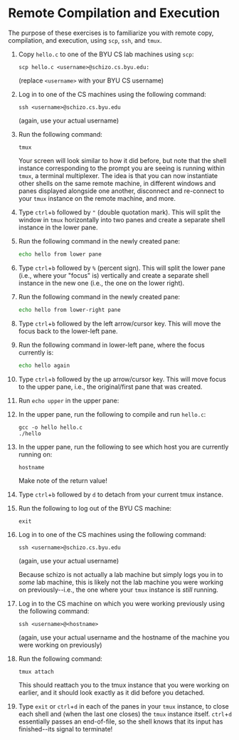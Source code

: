 # Remote Compilation and Execution

The purpose of these exercises is to familiarize you with remote copy,
compilation, and execution, using `scp`, `ssh`, and `tmux`.

 1. Copy `hello.c` to one of the BYU CS lab machines using `scp`:

    ```
    scp hello.c <username>@schizo.cs.byu.edu:
    ```

    (replace `<username>` with your BYU CS username)

 2. Log in to one of the CS machines using the following command:

    ```
    ssh <username>@schizo.cs.byu.edu
    ```
    (again, use your actual username)

 3. Run the following command:

    ```
    tmux
    ```

    Your screen will look similar to how it did before, but note that the shell
    instance corresponding to the prompt you are seeing is running within
    `tmux`, a terminal multiplexer.  The idea is that you can now instantiate
    other shells on the same remote machine, in different windows and panes
    displayed alongside one another, disconnect and re-connect to your `tmux`
    instance on the remote machine, and more.

 4. Type `ctrl`+`b` followed by `"` (double quotation mark).  This will split
    the window in `tmux` horizontally into two panes and create a separate
    shell instance in the lower pane.

 5. Run the following command in the newly created pane:

    ```bash
    echo hello from lower pane
    ```

 6. Type `ctrl`+`b` followed by `%` (percent sign).  This will split the lower
    pane (i.e., where your "focus" is) vertically and create a separate shell
    instance in the new one (i.e., the one on the lower right).

 7. Run the following command in the newly created pane:

    ```bash
    echo hello from lower-right pane
    ```

 8. Type `ctrl`+`b` followed by the left arrow/cursor key.  This will move the
    focus back to the lower-left pane.

 9. Run the following command in lower-left pane, where the focus currently is:

    ```bash
    echo hello again
    ```

 10. Type `ctrl`+`b` followed by the up arrow/cursor key.  This will move
     focus to the upper pane, i.e., the original/first pane that was
     created.

 11. Run `echo upper` in the upper pane:

 12. In the upper pane, run the following to compile and run `hello.c`:

     ```
     gcc -o hello hello.c
     ./hello
     ```

 13. In the upper pane, run the following to see which host you are currently
     running on:

     ```
     hostname
     ```

     Make note of the return value!

 13. Type `ctrl`+`b` followed by `d` to detach from your current tmux instance.

 14. Run the following to log out of the BYU CS machine:

     ```
     exit
     ```

 15. Log in to one of the CS machines using the following command:

     ```
     ssh <username>@schizo.cs.byu.edu
     ```
     (again, use your actual username)

     Because schizo is not actually a lab machine but simply logs you in to
     _some_ lab machine, this is likely not the lab machine you were working on
     previously--i.e., the one where your `tmux` instance is _still_ running.

 16. Log in to the CS machine on which you were working previously using the
     following command:

     ```
     ssh <username>@<hostname>
     ```
     (again, use your actual username and the hostname of the machine you were
     working on previously)

 17. Run the following command:

     ```
     tmux attach
     ```

     This should reattach you to the tmux instance that you were working on
     earlier, and it should look exactly as it did before you detached.

 18. Type `exit` or `ctrl`+`d` in each of the panes in your `tmux` instance, to
     close each shell and (when the last one closes) the `tmux` instance
     itself.  `ctrl`+`d` essentially passes an end-of-file, so the shell knows
     that its input has finished--its signal to terminate!
